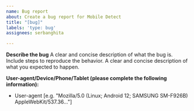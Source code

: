 ```yaml
---
name: Bug report
about: Create a bug report for Mobile Detect
title: "[bug]"
labels: 'type: bug'
assignees: serbanghita

---
```


**Describe the bug**
A clear and concise description of what the bug is.
Include steps to reproduce the behavior.
A clear and concise description of what you expected to happen.

**User-agent/Device/Phone/Tablet (please complete the following information):**
- User-agent [e.g. "Mozilla/5.0 (Linux; Android 12; SAMSUNG SM-F926B) AppleWebKit/537.36..."]
